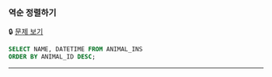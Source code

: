 ### 역순 정렬하기


🔒 [문제 보기](https://school.programmers.co.kr/learn/courses/30/lessons/59035)

```SQL
SELECT NAME, DATETIME FROM ANIMAL_INS
ORDER BY ANIMAL_ID DESC;
```

------
